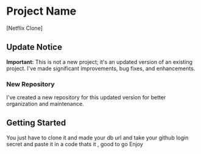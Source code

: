 # Project Name
[Netflix Clone]
## Update Notice
**Important:** This is not a new project; it's an updated version of an existing project. I've made significant improvements, bug fixes, and enhancements.
### New Repository
I've created a new repository for this updated version for better organization and maintenance.
## Getting Started
You just have to clone it and made your db url and take your github login secret and paste it in a code thats it , good to go Enjoy



